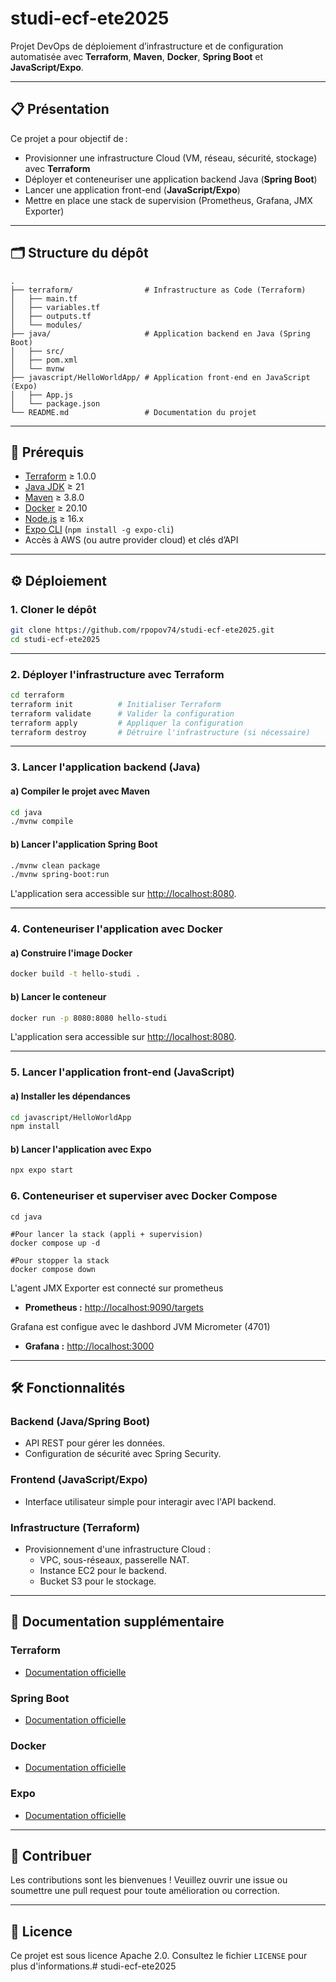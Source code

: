 # studi-ecf-ete2025

Projet DevOps de déploiement d’infrastructure et de configuration automatisée avec **Terraform**, **Maven**, **Docker**, **Spring Boot** et **JavaScript/Expo**.

---

## 📋 Présentation

Ce projet a pour objectif de :
- Provisionner une infrastructure Cloud (VM, réseau, sécurité, stockage) avec **Terraform**
- Déployer et conteneuriser une application backend Java (**Spring Boot**)
- Lancer une application front-end (**JavaScript/Expo**)
- Mettre en place une stack de supervision (Prometheus, Grafana, JMX Exporter)

---

## 🗂️ Structure du dépôt

```
.
├── terraform/                # Infrastructure as Code (Terraform)
│   ├── main.tf
│   ├── variables.tf
│   ├── outputs.tf
│   └── modules/
├── java/                     # Application backend en Java (Spring Boot)
│   ├── src/
│   ├── pom.xml
│   └── mvnw
├── javascript/HelloWorldApp/ # Application front-end en JavaScript (Expo)
│   ├── App.js
│   └── package.json
└── README.md                 # Documentation du projet
```


---

## 🚀 Prérequis

- [Terraform](https://www.terraform.io/) ≥ 1.0.0
- [Java JDK](https://www.oracle.com/java/technologies/javase-downloads.html) ≥ 21
- [Maven](https://maven.apache.org/) ≥ 3.8.0
- [Docker](https://www.docker.com/) ≥ 20.10
- [Node.js](https://nodejs.org/) ≥ 16.x
- [Expo CLI](https://expo.dev/) (`npm install -g expo-cli`)
- Accès à AWS (ou autre provider cloud) et clés d’API

---

## ⚙️ Déploiement

### 1. Cloner le dépôt


```bash
git clone https://github.com/rpopov74/studi-ecf-ete2025.git
cd studi-ecf-ete2025
```

---

### 2. Déployer l'infrastructure avec Terraform
```bash
cd terraform
terraform init          # Initialiser Terraform
terraform validate      # Valider la configuration
terraform apply         # Appliquer la configuration
terraform destroy       # Détruire l'infrastructure (si nécessaire)
```

---

### 3. Lancer l'application backend (Java)
#### a) Compiler le projet avec Maven
```bash
cd java
./mvnw compile
```

#### b) Lancer l'application Spring Boot
```bash
./mvnw clean package
./mvnw spring-boot:run
```

L'application sera accessible sur [http://localhost:8080](http://localhost:8080).

---

### 4. Conteneuriser l'application avec Docker
#### a) Construire l'image Docker
```bash
docker build -t hello-studi .
```

#### b) Lancer le conteneur
```bash
docker run -p 8080:8080 hello-studi
```

L'application sera accessible sur [http://localhost:8080](http://localhost:8080).

---

### 5. Lancer l'application front-end (JavaScript)
#### a) Installer les dépendances
```bash
cd javascript/HelloWorldApp
npm install
```

#### b) Lancer l'application avec Expo
```bash
npx expo start
```


### 6. Conteneuriser et superviser avec Docker Compose

```
cd java

#Pour lancer la stack (appli + supervision)
docker compose up -d

#Pour stopper la stack
docker compose down
```

L'agent JMX Exporter est connecté sur prometheus 

- **Prometheus :** [http://localhost:9090/targets](http://localhost:9090/targets)

Grafana est configue avec le dashbord JVM Micrometer (4701)

- **Grafana :** [http://localhost:3000](http://localhost:3000)

---

## 🛠️ Fonctionnalités

### Backend (Java/Spring Boot)
- API REST pour gérer les données.
- Configuration de sécurité avec Spring Security.

### Frontend (JavaScript/Expo)
- Interface utilisateur simple pour interagir avec l'API backend.

### Infrastructure (Terraform)
- Provisionnement d'une infrastructure Cloud :
  - VPC, sous-réseaux, passerelle NAT.
  - Instance EC2 pour le backend.
  - Bucket S3 pour le stockage.

---

## 📖 Documentation supplémentaire

### Terraform
- [Documentation officielle](https://www.terraform.io/docs)

### Spring Boot
- [Documentation officielle](https://spring.io/projects/spring-boot)

### Docker
- [Documentation officielle](https://docs.docker.com/)

### Expo
- [Documentation officielle](https://docs.expo.dev/)

---

## 🤝 Contribuer

Les contributions sont les bienvenues ! Veuillez ouvrir une issue ou soumettre une pull request pour toute amélioration ou correction.

---

## 📜 Licence

Ce projet est sous licence Apache 2.0. Consultez le fichier `LICENSE` pour plus d'informations.# studi-ecf-ete2025

